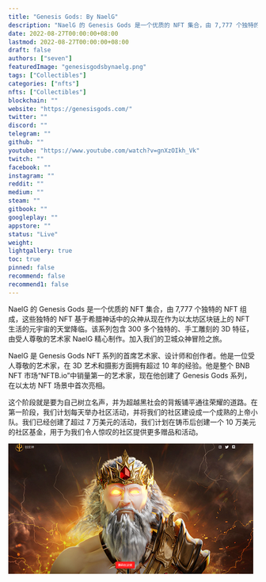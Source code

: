```yaml
---
title: "Genesis Gods: By NaelG"
description: "NaelG 的 Genesis Gods 是一个优质的 NFT 集合，由 7,777 个独特的 NFT 组成，这些独特的 NFT 基于希腊神话中的众神从现在作为以太坊区块链上的 NFT 生活的元宇宙的天堂降临。"
date: 2022-08-27T00:00:00+08:00
lastmod: 2022-08-27T00:00:00+08:00
draft: false
authors: ["seven"]
featuredImage: "genesisgodsbynaelg.png"
tags: ["Collectibles"]
categories: ["nfts"]
nfts: ["Collectibles"]
blockchain: ""
website: "https://genesisgods.com/"
twitter: ""
discord: ""
telegram: ""
github: ""
youtube: "https://www.youtube.com/watch?v=gnXzOIkh_Vk"
twitch: ""
facebook: ""
instagram: ""
reddit: ""
medium: ""
steam: ""
gitbook: ""
googleplay: ""
appstore: ""
status: "Live"
weight: 
lightgallery: true
toc: true
pinned: false
recommend: false
recommend1: false
---
```

NaelG 的 Genesis Gods 是一个优质的 NFT 集合，由 7,777 个独特的 NFT 组成，这些独特的 NFT 基于希腊神话中的众神从现在作为以太坊区块链上的 NFT 生活的元宇宙的天堂降临。该系列包含 300 多个独特的、手工雕刻的 3D 特征，由受人尊敬的艺术家 NaelG 精心制作。加入我们的卫城众神冒险之旅。

NaelG 是 Genesis Gods NFT 系列的首席艺术家、设计师和创作者。他是一位受人尊敬的艺术家，在 3D 艺术和摄影方面拥有超过 10 年的经验。他是整个 BNB NFT 市场“NFTB.io”中销量第一的艺术家，现在他创建了 Genesis Gods 系列，在以太坊 NFT 场景中首次亮相。

这个阶段就是要为自己树立名声，并为超越黑社会的背叛铺平通往荣耀的道路。在第一阶段，我们计划每天举办社区活动，并将我们的社区建设成一个成熟的上帝小队。我们已经创建了超过 7 万美元的活动，我们计划在铸币后创建一个 10 万美元的社区基金，用于为我们令人惊叹的社区提供更多赠品和活动。

![nft](1661578924034.png)